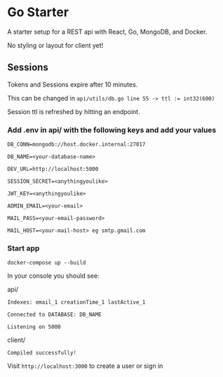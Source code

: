 # Go Starter

A starter setup for a REST api with React, Go, MongoDB, and Docker.

No styling or layout for client yet!

## Sessions

Tokens and Sessions expire after 10 minutes.

This can be changed in `api/utils/db.go line 55 -> ttl := int32(600)`

Session ttl is refreshed by hitting an endpoint.

### Add .env in api/ with the following keys and add your values

```
DB_CONN=mongodb://host.docker.internal:27017

DB_NAME=<your-database-name>

DEV_URL=http://localhost:5000

SESSION_SECRET=<anythingyoulike>

JWT_KEY=<anythingyoulike>

ADMIN_EMAIL=<your-email>

MAIL_PASS=<your-email-password>

MAIL_HOST=<your-mail-host> eg smtp.gmail.com
```

### Start app

`docker-compose up --build`

In your console you should see:

api/

`Indexes: email_1 creationTime_1 lastActive_1`

`Connected to DATABASE: DB_NAME`

`Listening on 5000`

client/

`Compiled successfully!`

Visit `http://localhost:3000` to create a user or sign in
